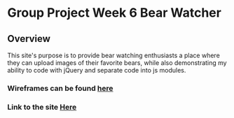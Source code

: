 # Group Project Week 6 Bear Watcher

## Overview
This site's purpose is to provide bear watching enthusiasts a place where they can upload images of their favorite bears, while also demonstrating my ability to code with jQuery and separate code into js modules. 


### Wireframes can be found <a href="https://www.figma.com/file/OzaR4L9eV1ZEauPU5VxPIa/Bear-Watcher?node-id=0%3A1">here</a>

### Link to the site <a href="https://smbearwatcher.netlify.app/">Here</a>
